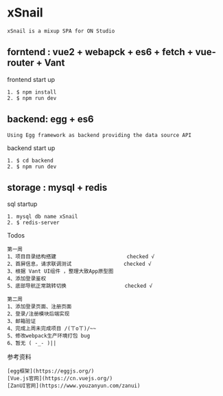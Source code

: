 # xSnail

```
xSnail is a mixup SPA for ON Studio 
```

## forntend : vue2 + webapck + es6 + fetch + vue-router + Vant 
frontend start up
```
1. $ npm install
2. $ npm run dev
```

## backend: egg + es6 
    Using Egg framework as backend providing the data source API
backend start up
```
1. $ cd backend
2. $ npm run dev 
```

## storage : mysql + redis
sql startup
```
1. mysql db name xSnail
2. $ redis-server
```

Todos
```
第一周
1、项目目录结构搭建                       checked √
2、首屏信息，请求联调测试                 checked √
3、根据 Vant UI组件 ，整理大致App原型图   
4、添加登录鉴权                          
5、底部导航正常跳转切换                   checked √

第二周
1、添加登录页面、注册页面
2、登录/注册模块后端实现
3、邮箱验证
4、完成上周未完成项目 /(ㄒoㄒ)/~~
5、修改webpack生产环境打包 bug
6、暂无 ( -_- )||
```

参考资料
```
[egg框架](https://eggjs.org/)
[Vue.js官网](https://cn.vuejs.org/)
[ZanUI官网](https://www.youzanyun.com/zanui)
```

